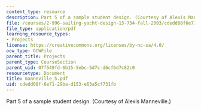 ```yaml
---
content_type: resource
description: Part 5 of a sample student design. (Courtesy of Alexis Manneville.)
file: /courses/2-996-sailing-yacht-design-13-734-fall-2003/cdedd08f6e7129bad153e63a5cf731fb_manneville_5.pdf
file_type: application/pdf
learning_resource_types:
- Projects
license: https://creativecommons.org/licenses/by-nc-sa/4.0/
ocw_type: OCWFile
parent_title: Projects
parent_type: CourseSection
parent_uid: 07f549fd-6b15-5ebc-5d7c-d6cf6d7c82c0
resourcetype: Document
title: manneville_5.pdf
uid: cdedd08f-6e71-29ba-d153-e63a5cf731fb
---
```

Part 5 of a sample student design. (Courtesy of Alexis Manneville.)